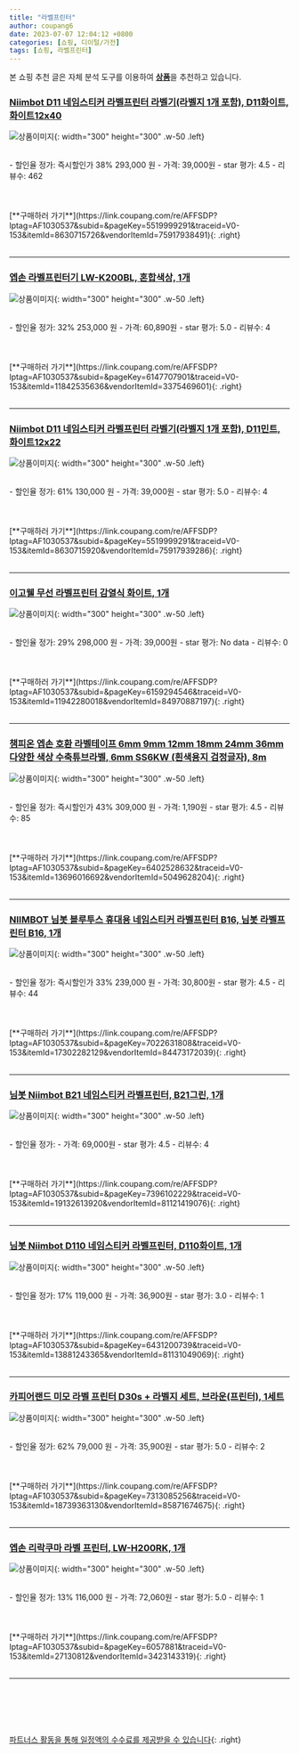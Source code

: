 ```yaml
---
title: "라벨프린터"
author: coupang6
date: 2023-07-07 12:04:12 +0800
categories: [쇼핑, 디이털/가전]
tags: [쇼핑, 라벨프린터]
---
```


본 쇼핑 추천 글은 자체 분석 도구를 이용하여 [**상품**](https://link.coupang.com/a/bao1ui)을 추천하고 있습니다.

### [Niimbot D11 네임스티커 라벨프린터 라벨기(라벨지 1개 포함), D11화이트, 화이트12x40](https://link.coupang.com/re/AFFSDP?lptag=AF1030537&subid=&pageKey=5519999291&traceid=V0-153&itemId=8630715726&vendorItemId=75917938491)

![상품이미지](https://thumbnail8.coupangcdn.com/thumbnails/remote/230x230ex/image/vendor_inventory/8532/faf755a73b84fdc09964cd1288070d75da1e1c52b9ccd8bf06dff22739cc.png){: width="300" height="300" .w-50 .left}


<br>
- 할인율 정가: 즉시할인가 38%  293,000   원
- 가격: 39,000원
- star 평가: 4.5
- 리뷰수: 462
<br>
<br>
<br>
<br>
[**구매하러 가기**](https://link.coupang.com/re/AFFSDP?lptag=AF1030537&subid=&pageKey=5519999291&traceid=V0-153&itemId=8630715726&vendorItemId=75917938491){: .right}
<br>
<br>

---

### [엡손 라벨프린터기 LW-K200BL, 혼합색상, 1개](https://link.coupang.com/re/AFFSDP?lptag=AF1030537&subid=&pageKey=6147707901&traceid=V0-153&itemId=11842535636&vendorItemId=3375469601)

![상품이미지](https://thumbnail6.coupangcdn.com/thumbnails/remote/230x230ex/image/retail/images/1067411491265758-3e728c42-36b8-492b-aa28-4ecb968dd8fe.jpg){: width="300" height="300" .w-50 .left}


<br>
- 할인율 정가: 32%  253,000   원
- 가격: 60,890원
- star 평가: 5.0
- 리뷰수: 4
<br>
<br>
<br>
<br>
[**구매하러 가기**](https://link.coupang.com/re/AFFSDP?lptag=AF1030537&subid=&pageKey=6147707901&traceid=V0-153&itemId=11842535636&vendorItemId=3375469601){: .right}
<br>
<br>

---

### [Niimbot D11 네임스티커 라벨프린터 라벨기(라벨지 1개 포함), D11민트, 화이트12x22](https://link.coupang.com/re/AFFSDP?lptag=AF1030537&subid=&pageKey=5519999291&traceid=V0-153&itemId=8630715920&vendorItemId=75917939286)

![상품이미지](https://thumbnail8.coupangcdn.com/thumbnails/remote/230x230ex/image/vendor_inventory/8532/faf755a73b84fdc09964cd1288070d75da1e1c52b9ccd8bf06dff22739cc.png){: width="300" height="300" .w-50 .left}


<br>
- 할인율 정가: 61%  130,000   원
- 가격: 39,000원
- star 평가: 5.0
- 리뷰수: 4
<br>
<br>
<br>
<br>
[**구매하러 가기**](https://link.coupang.com/re/AFFSDP?lptag=AF1030537&subid=&pageKey=5519999291&traceid=V0-153&itemId=8630715920&vendorItemId=75917939286){: .right}
<br>
<br>

---

### [이고웰 무선 라벨프린터 감열식 화이트, 1개](https://link.coupang.com/re/AFFSDP?lptag=AF1030537&subid=&pageKey=6159294546&traceid=V0-153&itemId=11942280018&vendorItemId=84970887197)

![상품이미지](https://thumbnail10.coupangcdn.com/thumbnails/remote/230x230ex/image/vendor_inventory/f71b/482a5820324ed6cf6fdd20d27c69678ded33349a99da7f2434d222c8fc41.jpg){: width="300" height="300" .w-50 .left}


<br>
- 할인율 정가: 29%  298,000   원
- 가격: 39,000원
- star 평가: No data
- 리뷰수: 0
<br>
<br>
<br>
<br>
[**구매하러 가기**](https://link.coupang.com/re/AFFSDP?lptag=AF1030537&subid=&pageKey=6159294546&traceid=V0-153&itemId=11942280018&vendorItemId=84970887197){: .right}
<br>
<br>

---

### [챔피온 엡손 호환 라벨테이프 6mm 9mm 12mm 18mm 24mm 36mm 다양한 색상 수축튜브라벨, 6mm SS6KW (흰색용지 검정글자), 8m](https://link.coupang.com/re/AFFSDP?lptag=AF1030537&subid=&pageKey=6402528632&traceid=V0-153&itemId=13696016692&vendorItemId=5049628204)

![상품이미지](https://thumbnail6.coupangcdn.com/thumbnails/remote/230x230ex/image/vendor_inventory/28ce/15e46b2232e3a11f9d604fc8d41d9109aa8f37ad08c95871b329fabd0aa0.jpg){: width="300" height="300" .w-50 .left}


<br>
- 할인율 정가: 즉시할인가 43%  309,000   원
- 가격: 1,190원
- star 평가: 4.5
- 리뷰수: 85
<br>
<br>
<br>
<br>
[**구매하러 가기**](https://link.coupang.com/re/AFFSDP?lptag=AF1030537&subid=&pageKey=6402528632&traceid=V0-153&itemId=13696016692&vendorItemId=5049628204){: .right}
<br>
<br>

---

### [NIIMBOT 님봇 블루투스 휴대용 네임스티커 라벨프린터 B16, 님봇 라벨프린터 B16, 1개](https://link.coupang.com/re/AFFSDP?lptag=AF1030537&subid=&pageKey=7022631808&traceid=V0-153&itemId=17302282129&vendorItemId=84473172039)

![상품이미지](https://thumbnail8.coupangcdn.com/thumbnails/remote/230x230ex/image/vendor_inventory/c85d/d68acc02a43db66d0c2039993ccd59b2810310261e1e68f6e4f85a6d6d5b.jpg){: width="300" height="300" .w-50 .left}


<br>
- 할인율 정가: 즉시할인가 33%  239,000   원
- 가격: 30,800원
- star 평가: 4.5
- 리뷰수: 44
<br>
<br>
<br>
<br>
[**구매하러 가기**](https://link.coupang.com/re/AFFSDP?lptag=AF1030537&subid=&pageKey=7022631808&traceid=V0-153&itemId=17302282129&vendorItemId=84473172039){: .right}
<br>
<br>

---

### [님봇 Niimbot B21 네임스티커 라벨프린터, B21그린, 1개](https://link.coupang.com/re/AFFSDP?lptag=AF1030537&subid=&pageKey=7396102229&traceid=V0-153&itemId=19132613920&vendorItemId=81121419076)

![상품이미지](https://thumbnail7.coupangcdn.com/thumbnails/remote/230x230ex/image/vendor_inventory/bca4/e7545a034ddfac4b8c8a0cb3338c6cf7d53bbfd5e94cb416018f1796683f.png){: width="300" height="300" .w-50 .left}


<br>
- 할인율 정가: 
- 가격: 69,000원
- star 평가: 4.5
- 리뷰수: 4
<br>
<br>
<br>
<br>
[**구매하러 가기**](https://link.coupang.com/re/AFFSDP?lptag=AF1030537&subid=&pageKey=7396102229&traceid=V0-153&itemId=19132613920&vendorItemId=81121419076){: .right}
<br>
<br>

---

### [님봇 Niimbot D110 네임스티커 라벨프린터, D110화이트, 1개](https://link.coupang.com/re/AFFSDP?lptag=AF1030537&subid=&pageKey=6431200739&traceid=V0-153&itemId=13881243365&vendorItemId=81131049069)

![상품이미지](https://thumbnail10.coupangcdn.com/thumbnails/remote/230x230ex/image/vendor_inventory/5272/4763c286662acaaf04e61b26e10f7c2568cfdee1a443fd6f93bad7a9f866.png){: width="300" height="300" .w-50 .left}


<br>
- 할인율 정가: 17%  119,000   원
- 가격: 36,900원
- star 평가: 3.0
- 리뷰수: 1
<br>
<br>
<br>
<br>
[**구매하러 가기**](https://link.coupang.com/re/AFFSDP?lptag=AF1030537&subid=&pageKey=6431200739&traceid=V0-153&itemId=13881243365&vendorItemId=81131049069){: .right}
<br>
<br>

---

### [카피어랜드 미모 라벨 프린터 D30s + 라벨지 세트, 브라운(프린터), 1세트](https://link.coupang.com/re/AFFSDP?lptag=AF1030537&subid=&pageKey=7313085256&traceid=V0-153&itemId=18739363130&vendorItemId=85871674675)

![상품이미지](https://thumbnail9.coupangcdn.com/thumbnails/remote/230x230ex/image/retail/images/2023/05/04/14/2/26798f78-de09-4871-ad77-f82d602baadb.jpg){: width="300" height="300" .w-50 .left}


<br>
- 할인율 정가: 62%  79,000   원
- 가격: 35,900원
- star 평가: 5.0
- 리뷰수: 2
<br>
<br>
<br>
<br>
[**구매하러 가기**](https://link.coupang.com/re/AFFSDP?lptag=AF1030537&subid=&pageKey=7313085256&traceid=V0-153&itemId=18739363130&vendorItemId=85871674675){: .right}
<br>
<br>

---

### [엡손 리락쿠마 라벨 프린터, LW-H200RK, 1개](https://link.coupang.com/re/AFFSDP?lptag=AF1030537&subid=&pageKey=6057881&traceid=V0-153&itemId=27130812&vendorItemId=3423143319)

![상품이미지](https://thumbnail6.coupangcdn.com/thumbnails/remote/230x230ex/image/vendor_inventory/images/2017/11/28/18/1/66a8541d-12fa-4c9a-b557-c9e9334ea417.jpg){: width="300" height="300" .w-50 .left}


<br>
- 할인율 정가: 13%  116,000   원
- 가격: 72,060원
- star 평가: 5.0
- 리뷰수: 1
<br>
<br>
<br>
<br>
[**구매하러 가기**](https://link.coupang.com/re/AFFSDP?lptag=AF1030537&subid=&pageKey=6057881&traceid=V0-153&itemId=27130812&vendorItemId=3423143319){: .right}
<br>
<br>

---
<br><br><br><br><br> [파트너스 활동을 통해 일정액의 수수료를 제공받을 수 있습니다](https://link.coupang.com/a/bao1ui){: .right}